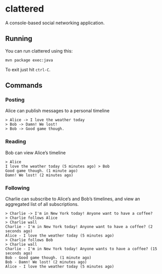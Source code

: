 # clattered
A console-based social networking application.

## Running
You can run clattered using this:

```
mvn package exec:java
```

To exit just hit `ctrl-C`.

## Commands

### Posting
Alice can publish messages to a personal timeline
```
> Alice -> I love the weather today
> Bob -> Damn! We lost!
> Bob -> Good game though.
```

### Reading
Bob can view Alice’s timeline

```
> Alice
I love the weather today (5 minutes ago) > Bob
Good game though. (1 minute ago)
Damn! We lost! (2 minutes ago)
```

### Following
Charlie can subscribe to Alice’s and Bob’s timelines, and view an aggregated list of all subscriptions.

```
> Charlie -> I'm in New York today! Anyone want to have a coffee?
> Charlie follows Alice
> Charlie wall
Charlie - I'm in New York today! Anyone want to have a coffee? (2 seconds ago)
Alice - I love the weather today (5 minutes ago)
> Charlie follows Bob
> Charlie wall
Charlie - I'm in New York today! Anyone wants to have a coffee? (15 seconds ago)
Bob - Good game though. (1 minute ago)
Bob - Damn! We lost! (2 minutes ago)
Alice - I love the weather today (5 minutes ago)
```
